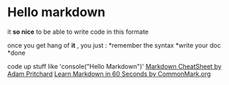 # Hello markdown

it **so nice** to be able to write code in this formate

once you get hang of **it** , you just :
*remember the syntax
*write your doc
*done

code up stuff like 'console("Hello Markdown")'
[Markdown CheatSheet by Adam Pritchard](https://github.com/adam-p/markdown-here/wiki/Markdown-Cheatsheet)
[Learn Markdown in 60 Seconds by CommonMark.org](http://commonmark.org/help/)

